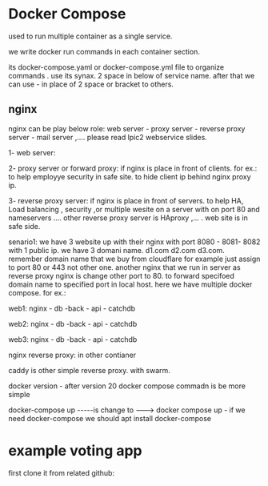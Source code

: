 # Docker Compose

used to run multiple container as a single service.

we write docker run commands in each container section.

its docker-compose.yaml or docker-compose.yml file to organize commands . use its synax. 2 space in below of service name. after that we can use - in place of 2 space or bracket to others.

## nginx

nginx can be play below role: web server - proxy server - reverse proxy server - mail server ,.... please read lpic2 webservice slides.



1- web server: 

2- proxy server or forward proxy: if nginx is place in front of clients. for ex.: to help employye security in safe site. to hide client ip behind nginx proxy ip.

3- reverse proxy server: if nginx is place in front of servers. to help HA, Load balancing , security ,or multiple wesite on a server with on port 80 and nameservers .... other reverse proxy server is HAproxy ,... . web site is in safe side. 


senario1:  we have 3 website up with their nginx with port 8080 - 8081- 8082 with 1 public ip. we have 3 domani name. d1.com d2.com d3.com. remember domain name that we buy from cloudflare for example just assign to port 80 or 443 not other one. another nginx that we run in server as reverse proxy nginx is change other port to 80. to forward specifoed domain name to specified port in local host. 
here we have multiple docker compose. for ex.:

web1: nginx - db -back - api - catchdb


web2: nginx - db -back - api - catchdb


web3: nginx - db -back - api - catchdb

nginx reverse proxy: in other contianer



caddy is other simple reverse proxy. with swarm.




docker version  - after version 20 docker compose commadn is be more simple

docker-compose up    -----is change to  ---> docker compose up    - if we need docker-compose we should apt install docker-compose




# example voting app

first clone it from related github:































